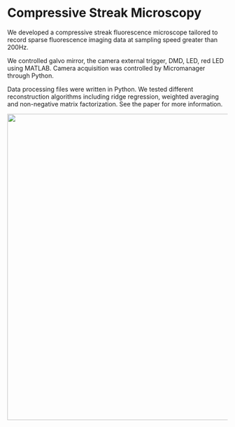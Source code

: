 # Compressive Streak Microscopy
We developed a compressive streak fluorescence microscope tailored to record sparse fluorescence imaging data at sampling speed greater than 200Hz.

We controlled galvo mirror, the camera external trigger, DMD, LED, red LED using MATLAB. Camera acquisition was controlled by Micromanager through Python. 

Data processing files were written in Python. We tested different reconstruction algorithms including ridge regression, weighted averaging and non-negative matrix factorization. See the paper for more information. 

<p align="center" width="100%">
<img src="https://github.com/user-attachments/assets/3f3bd9a5-34ff-403f-a388-9c73fa6d0076" width="700" />
</p>
